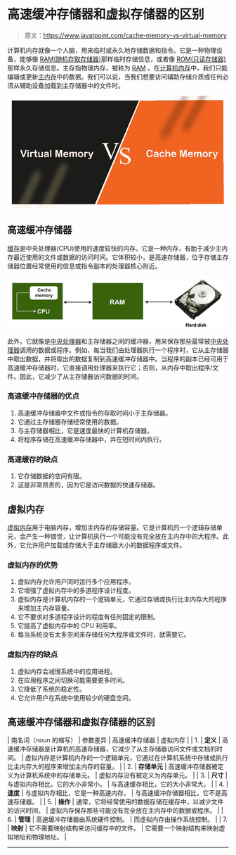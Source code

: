 # 高速缓冲存储器和虚拟存储器的区别

> 原文：<https://www.javatpoint.com/cache-memory-vs-virtual-memory>

计算机内存就像一个人脑，用来临时或永久地存储数据和指令。它是一种物理设备，能够像 [RAM(随机存取存储器)](https://www.javatpoint.com/ram)那样临时存储信息，或者像 [ROM(只读存储器)](https://www.javatpoint.com/rom)那样永久存储信息。主存指物理内存，被称为 [RAM](https://www.javatpoint.com/ram-full-form) 。在[计算机内存](https://www.javatpoint.com/computer-memory)中，我们只能编辑或更新[主内存](https://www.javatpoint.com/coa-main-memory)中的数据。我们可以说，当我们想要访问辅助存储介质或任何必须从辅助设备加载到主存储器中的文件时。

![Cache Memory vs Virtual Memory](img/9bf20b73793444472c41eaeafc910e10.png)

## 高速缓冲存储器

[缓存](https://www.javatpoint.com/cache-memory)是中央处理器(CPU)使用的速度较快的内存。它是一种内存，有助于减少主内存最近使用的文件或数据的访问时间。它体积较小，是高速存储器，位于存储主存储器位置经常使用的信息或指令副本的处理器核心附近。

![Cache Memory vs Virtual Memory](img/3f7a86d2dbd6af3203a84bfb30732b44.png)

此外，它就像是[中央处理器](https://www.javatpoint.com/cpu-full-form)和主存储器之间的缓冲器，用来保存那些最常被[中央处理器](https://www.javatpoint.com/central-processing-unit)调用的数据或程序。例如，每当我们由处理器执行一个程序时，它从主存储器中取出数据，并将取出的数据复制到高速缓冲存储器中。当程序的副本已经可用于高速缓冲存储器时，它直接调用处理器来执行它；否则，从内存中取出程序/文件。因此，它减少了从主存储器访问数据的时间。

### 高速缓冲存储器的优点

1.  高速缓冲存储器中文件或指令的存取时间小于主存储器。
2.  它通过主存储器存储经常使用的数据。
3.  与主存储器相比，它是速度最快的计算机存储器。
4.  将程序存储在高速缓冲存储器中，并在短时间内执行。

### 高速缓存的缺点

1.  它存储数据的空间有限。
2.  这是非常昂贵的，因为它是访问数据的快速存储器。

## 虚拟内存

[虚拟内存](https://www.javatpoint.com/os-virtual-memory)用于电脑内存，增加主内存的存储容量。它是计算机的一个逻辑存储单元，会产生一种错觉，让计算机执行一个可能没有完全放在主内存中的大程序。此外，它允许用户加载或存储大于主存储器大小的数据程序或文件。

### 虚拟内存的优势

1.  虚拟内存允许用户同时运行多个应用程序。
2.  它增强了虚拟内存中的多道程序设计程度。
3.  虚拟内存是计算机内存的一个逻辑单元，它通过存储或执行比主内存大的程序来增加主内存容量。
4.  它不要求对多道程序设计的程度有任何固定的限制。
5.  它提高了虚拟内存中的 CPU 利用率。
6.  每当系统没有太多空间来存储任何大程序或文件时，就需要它。

### 虚拟内存的缺点

1.  虚拟内存会减慢系统中的应用进程。
2.  在应用程序之间切换可能需要更多时间。
3.  它降低了系统的稳定性。
4.  它允许用户在系统中使用较少的硬盘空间。

## 高速缓冲存储器和虚拟存储器的区别

| 南名词（noun 的缩写） | 参数差异 | 高速缓冲存储器 | 虚拟内存 |
| 1. | **定义** | 高速缓冲存储器是计算机的高速存储器，它减少了从主存储器访问文件或文档的时间。 | 虚拟内存是计算机内存的一个逻辑单元，它通过在计算机系统中存储或执行比主内存大的程序来增加主内存的容量。 |
| 2. | **存储单元** | 高速缓冲存储器被定义为计算机系统中的存储单元。 | 虚拟内存没有被定义为内存单元。 |
| 3. | **尺寸** | 与虚拟内存相比，它的大小非常小。 | 与高速缓存相比，它的大小非常大。 |
| 4. | **速度** | 与虚拟内存相比，它是一种高速内存。 | 与高速缓冲存储器相比，它不是高速存储器。 |
| 5. | **操作** | 通常，它将经常使用的数据存储在缓存中，以减少文件的访问时间。 | 虚拟内存保存那些可能没有完全放在主内存中的数据或程序。 |
| 6. | **管理** | 高速缓冲存储器由系统硬件控制。 | 而虚拟内存由操作系统控制。 |
| 7. | **映射** | 它不需要映射结构来访问缓存中的文件。 | 它需要一个映射结构来映射虚拟地址和物理地址。 |

* * *